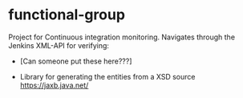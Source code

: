 functional-group
================

Project for Continuous integration monitoring. Navigates through the Jenkins XML-API for verifying:
- [Can someone put these here???] 

- Library for generating the entities from a XSD source
https://jaxb.java.net/

